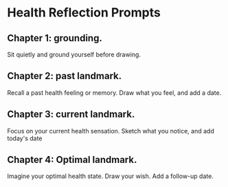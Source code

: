 # Health Reflection Prompts

## Chapter 1: grounding.
Sit quietly and ground yourself before drawing.

## Chapter 2: past landmark.
Recall a past health feeling or memory. Draw what you feel, and add a date.

## Chapter 3: current landmark.
Focus on your current health sensation. Sketch what you notice, and add today's date

## Chapter 4: Optimal landmark.
Imagine your optimal health state. Draw your wish. Add a follow-up date.
